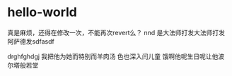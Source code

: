 # hello-world

真是麻烦，还得在修改一次，不能再次revert么？
nnd
是大法师打发大法师打发阿萨德发sdfasdf

drghfghdgj
我把他为她而特别而羊肉汤
色也深入闫儿童 饿啊他呢生日呢让他波尔塔般若堂
